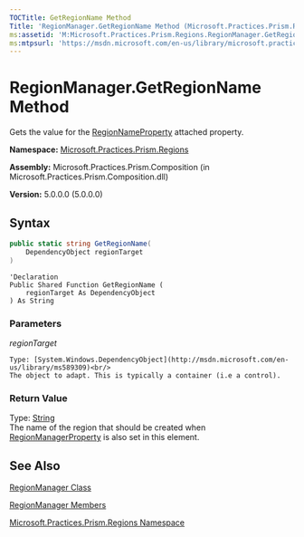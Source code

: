 ```yaml
---
TOCTitle: GetRegionName Method
Title: 'RegionManager.GetRegionName Method (Microsoft.Practices.Prism.Regions)'
ms:assetid: 'M:Microsoft.Practices.Prism.Regions.RegionManager.GetRegionName(System.Windows.DependencyObject)'
ms:mtpsurl: 'https://msdn.microsoft.com/en-us/library/microsoft.practices.prism.regions.regionmanager.getregionname(v=pandp.50)'
---
```


# RegionManager.GetRegionName Method

Gets the value for the [RegionNameProperty](https://msdn.microsoft.com/en-us/library/microsoft.practices.prism.regions.regionmanager.regionnameproperty(v=pandp.50)) attached property.

**Namespace:** [Microsoft.Practices.Prism.Regions](https://msdn.microsoft.com/en-us/library/microsoft.practices.prism.regions(v=pandp.50))

**Assembly:** Microsoft.Practices.Prism.Composition (in Microsoft.Practices.Prism.Composition.dll)

**Version:** 5.0.0.0 (5.0.0.0)

## Syntax

```C#
public static string GetRegionName(
	DependencyObject regionTarget
)
```

```VB
'Declaration
Public Shared Function GetRegionName ( 
	regionTarget As DependencyObject
) As String
```


### Parameters

*regionTarget*

    Type: [System.Windows.DependencyObject](http://msdn.microsoft.com/en-us/library/ms589309)<br/>
    The object to adapt. This is typically a container (i.e a control).

### Return Value

Type: [String](http://msdn.microsoft.com/en-us/library/s1wwdcbf)<br/>
The name of the region that should be created when [RegionManagerProperty](https://msdn.microsoft.com/en-us/library/microsoft.practices.prism.regions.regionmanager.regionmanagerproperty(v=pandp.50)) is also set in this element.

## See Also

[RegionManager Class](https://msdn.microsoft.com/en-us/library/microsoft.practices.prism.regions.regionmanager(v=pandp.50))

[RegionManager Members](https://msdn.microsoft.com/en-us/library/microsoft.practices.prism.regions.regionmanager_members(v=pandp.50))

[Microsoft.Practices.Prism.Regions Namespace](https://msdn.microsoft.com/en-us/library/microsoft.practices.prism.regions(v=pandp.50))